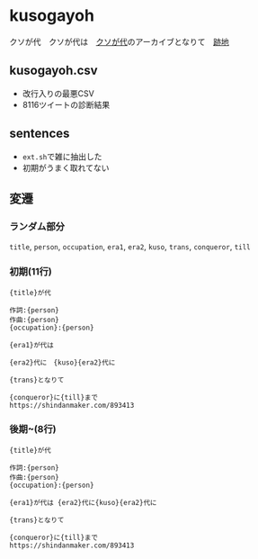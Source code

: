 # kusogayoh
クソが代　クソが代は　[クソが代]のアーカイブとなりて　[跡地]

## kusogayoh.csv

- 改行入りの最悪CSV
- 8116ツイートの診断結果

## sentences

- `ext.sh`で雑に抽出した
- 初期がうまく取れてない

## 変遷

### ランダム部分

`title`, `person`, `occupation`, `era1`, `era2`, `kuso`, `trans`, `conqueror`, `till`

### 初期(11行)

```text
{title}が代

作詞:{person}
作曲:{person}
{occupation}:{person}

{era1}が代は

{era2}代に　{kuso}{era2}代に

{trans}となりて

{conqueror}に{till}まで
https://shindanmaker.com/893413
```

### 後期~(8行)

```
{title}が代

作詞:{person}
作曲:{person}
{occupation}:{person}

{era1}が代は {era2}代に{kuso}{era2}代に

{trans}となりて

{conqueror}に{till}まで
https://shindanmaker.com/893413
```

[クソが代]: https://shindanmaker.com/893413
[跡地]: https://web.archive.org/web/20190502082640/https://shindanmaker.com/893413
